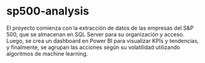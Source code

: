 # sp500-analysis
 El proyecto comienza con la extracción de datos de las empresas del S&amp;P 500, que se almacenan en SQL Server para su organización y acceso. Luego, se crea un dashboard en Power BI para visualizar KPIs y tendencias, y finalmente, se agrupan las acciones según su volatilidad utilizando algoritmos de machine learning.

